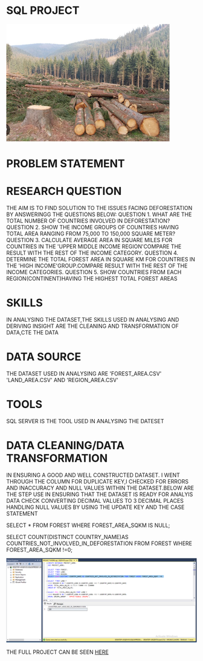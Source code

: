 # SQL PROJECT

![](https://github.com/akpanmary46/SQL1/blob/main/IMAGE%20OF%20DEFORESTATION.png)

# PROBLEM STATEMENT


# RESEARCH QUESTION
THE AIM IS TO FIND SOLUTION TO THE ISSUES FACING DEFORESTATION BY ANSWERINGG THE QUESTIONS BELOW:
QUESTION 1. WHAT ARE THE TOTAL NUMBER OF COUNTRIES INVOLVED IN DEFORESTATION?
QUESTION 2. SHOW THE INCOME GROUPS OF COUNTRIES HAVING TOTAL AREA RANGING FROM 75,000 TO 150,000 SQUARE METER?
QUESTION 3. CALCULATE AVERAGE AREA IN SQUARE MILES FOR COUNTRIES IN THE 'UPPER MIDDLE INCOME REGION'COMPARE THE RESULT WITH THE REST OF THE INCOME CATEGORY.
QUESTION 4. DETERMINE THE TOTAL FOREST AREA IN SQUARE KM FOR COUNTRIES IN THE 'HIGH INCOME'GROUP.COMPARE RESULT WITH THE REST OF THE  INCOME  CATEGORIES.
QUESTION 5. SHOW COUNTRIES FROM EACH REGION(CONTINENT)HAVING THE HIGHEST TOTAL FOREST AREAS

# SKILLS
IN ANALYSING THE DATASET,THE SKILLS USED IN ANALYSING AND DERIVING INSIGHT ARE THE CLEANING AND TRANSFORMATION OF DATA,CTE THE DATA 

# DATA SOURCE
THE DATASET USED IN ANALYSING ARE 'FOREST_AREA.CSV' 'LAND_AREA.CSV' AND 'REGION_AREA.CSV'

# TOOLS
SQL SERVER IS THE TOOL USED IN ANALYSING THE DATESET

# DATA CLEANING/DATA TRANSFORMATION
IN ENSURING A GOOD AND WELL CONSTRUCTED DATASET. I WENT THROUGH THE COLUMN FOR DUPLICATE KEY,I CHECKED FOR ERRORS AND INACCURACY AND NULL VALUES WITHIN THE DATASET.BELOW ARE THE STEP USE IN ENSURING THAT THE DATASET IS READY FOR ANALYIS 
DATA CHECK
CONVERTING DECIMAL VALUES TO 3 DECIMAL PLACES 
HANDLING NULL VALUES BY USING THE UPDATE KEY AND THE CASE STATEMENT

SELECT * FROM FOREST WHERE FOREST_AREA_SQKM IS NULL;
























SELECT COUNT(DISTINCT COUNTRY_NAME)AS COUNTRIES_NOT_INVOLVED_IN_DEFORESTATION FROM FOREST WHERE FOREST_AREA_SQKM !=0; 
  
  ![](https://github.com/akpanmary46/SQL1/blob/main/SQL%20PROJECT%201.png)










THE FULL PROJECT CAN BE SEEN [HERE](https://github.com/akpanmary46/SQL1/blob/main/PROJECT%20WORK.sql)
